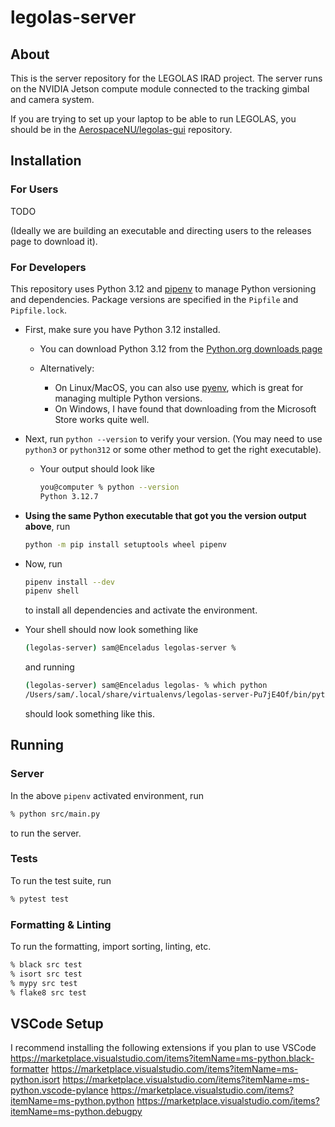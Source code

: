 # legolas-server


## About
This is the server repository for the LEGOLAS IRAD project. The server runs on the NVIDIA Jetson compute module connected to the tracking gimbal and camera system.

If you are trying to set up your laptop to be able to run LEGOLAS, you should be in the [AerospaceNU/legolas-gui](https://github.com/AerospaceNU/legolas-gui) repository.

## Installation

### For Users
TODO 

(Ideally we are building an executable and directing users to the releases page to download it).

### For Developers
This repository uses Python 3.12 and [pipenv](https://pipenv.pypa.io/en/latest/) to manage Python versioning and dependencies. Package versions are specified in the `Pipfile` and `Pipfile.lock`. 

- First, make sure you have Python 3.12 installed. 

    - You can download Python 3.12 from the [Python.org downloads page](https://www.python.org/downloads/)

    - Alternatively:

        - On Linux/MacOS, you can also use [pyenv](https://github.com/pyenv/pyenv), which is great for managing multiple Python versions.
        - On Windows, I have found that downloading from the Microsoft Store works quite well.
- Next, run `python --version` to verify your version. (You may need to use `python3` or `python312` or some other method to get the right executable).
    - Your output should look like
        ```bash
        you@computer % python --version
        Python 3.12.7
        ```
    
- **Using the same Python executable that got you the version output above**, run 
    ```bash 
    python -m pip install setuptools wheel pipenv
    ```
- Now, run 
    ```bash 
    pipenv install --dev
    pipenv shell
    ```
    to install all dependencies and activate the environment. 
- Your shell should now look something like
    ```bash
    (legolas-server) sam@Enceladus legolas-server %
    ```
    and running 
    ```bash
    (legolas-server) sam@Enceladus legolas- % which python
    /Users/sam/.local/share/virtualenvs/legolas-server-Pu7jE4Of/bin/python
    ```
    should look something like this.

## Running
### Server
In the above `pipenv` activated environment, run

```bash
% python src/main.py
```
to run the server.

### Tests
To run the test suite, run
```bash
% pytest test
```

### Formatting & Linting
To run the formatting, import sorting, linting, etc.
```bash
% black src test
% isort src test
% mypy src test
% flake8 src test
```

## VSCode Setup
I recommend installing the following extensions if you plan to use VSCode
https://marketplace.visualstudio.com/items?itemName=ms-python.black-formatter
https://marketplace.visualstudio.com/items?itemName=ms-python.isort
https://marketplace.visualstudio.com/items?itemName=ms-python.vscode-pylance
https://marketplace.visualstudio.com/items?itemName=ms-python.python
https://marketplace.visualstudio.com/items?itemName=ms-python.debugpy
